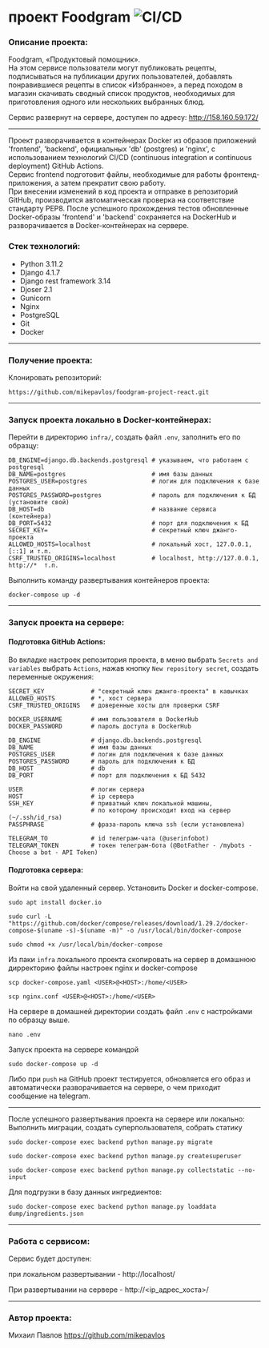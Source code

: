 # проект Foodgram ![CI/CD](https://github.com/mikepavlos/foodgram-project-react/actions/workflows/foodgram_workflow.yml/badge.svg)

### Описание проекта:

Foodgram, «Продуктовый помощник».  
На этом сервисе пользователи могут публиковать рецепты, 
подписываться на публикации других пользователей, 
добавлять понравившиеся рецепты в список «Избранное», 
а перед походом в магазин скачивать сводный список продуктов, 
необходимых для приготовления одного или нескольких выбранных блюд.

Сервис развернут на сервере, доступен по адресу: http://158.160.59.172/  

---

Проект разворачивается в контейнерах Docker из образов приложений 'frontend', 'backend', официальных 'db' (postgres) и 'nginx', с использованием технологий CI/CD 
(continuous integration и continuous deployment) GitHub Actions.  
Сервис frontend подготовит файлы, необходимые для работы фронтенд-приложения, а затем прекратит свою работу.  
При внесении изменений в код проекта и отправке в репозиторий GitHub, производится автоматическая проверка на соответствие стандарту PEP8. 
После успешного прохождения тестов обновленные Docker-образы 'frontend' и 'backend' сохраняется на DockerHub и разворачивается в Docker-контейнерах на сервере.

### Стек технологий:

- Python 3.11.2
- Django 4.1.7
- Django rest framework 3.14
- Djoser 2.1
- Gunicorn 
- Nginx
- PostgreSQL
- Git
- Docker

---

### Получение проекта:

Клонировать репозиторий:

```commandline
https://github.com/mikepavlos/foodgram-project-react.git
```
---

### Запуск проекта локально в Docker-контейнерах:

Перейти в директорию `infra/`, создать файл `.env`, заполнить его по образцу:

```text
DB_ENGINE=django.db.backends.postgresql # указываем, что работаем с postgresql
DB_NAME=postgres                        # имя базы данных
POSTGRES_USER=postgres                  # логин для подключения к базе данных
POSTGRES_PASSWORD=postgres              # пароль для подключения к БД (установите свой)
DB_HOST=db                              # название сервиса (контейнера)
DB_PORT=5432                            # порт для подключения к БД
SECRET_KEY=                             # секретный ключ джанго-проекта
ALLOWED_HOSTS=localhost                 # локальный хост, 127.0.0.1, [::1] и т.п.
CSRF_TRUSTED_ORIGINS=localhost          # localhost, http://127.0.0.1, http://*  т.п.
```

Выполнить команду развертывания контейнеров проекта:

```commandline
docker-compose up -d
```

---

### Запуск проекта на сервере:

#### Подготовка GitHub Actions:

Во вкладке настроек репозитория проекта, в меню выбрать `Secrets and variables` выбрать `Actions`, нажав кнопку `New repository secret`, создать переменные окружения:

```
SECRET_KEY             # "секретный ключ джанго-проекта" в кавычках
ALLOWED_HOSTS          # *, хост сервера
CSRF_TRUSTED_ORIGINS   # доверенные хосты для проверки CSRF

DOCKER_USERNAME        # имя пользователя в DockerHub
DOCKER_PASSWORD        # пароль доступа в DockerHub

DB_ENGINE              # django.db.backends.postgresql
DB_NAME                # имя базы данных
POSTGRES_USER          # логин для подключения к базе данных
POSTGRES_PASSWORD      # пароль для подключения к БД
DB_HOST                # db
DB_PORT                # порт для подключения к БД 5432

USER                   # логин сервера
HOST                   # ip сервера
SSH_KEY                # приватный ключ локальной машины, 
                       # по которому происходит вход на сервер (~/.ssh/id_rsa)
PASSPHRASE             # фраза-пароль ключа ssh (если установлена)

TELEGRAM_TO            # id телеграм-чата (@userinfobot)
TELEGRAM_TOKEN         # токен телеграм-бота (@BotFather - /mybots - Choose a bot - API Token)
```

#### Подготовка сервера:

Войти на свой удаленный сервер.
Установить Docker и docker-compose.

```commandline
sudo apt install docker.io
```

```commandline
sudo curl -L "https://github.com/docker/compose/releases/download/1.29.2/docker-compose-$(uname -s)-$(uname -m)" -o /usr/local/bin/docker-compose
```

```commandline
sudo chmod +x /usr/local/bin/docker-compose
```

Из паки `infra` локального проекта cкопировать на сервер в домашнюю дирректорию файлы настроек nginx и docker-compose

```commandline
scp docker-compose.yaml <USER>@<HOST>:/home/<USER>
```

```commandline
scp nginx.conf <USER>@<HOST>:/home/<USER>
```

На сервере в домашней директории создать файл `.env` с настройками по образцу выше.

```commandline
nano .env
```

Запуск проекта на сервере командой

```commandline
sudo docker-compose up -d
```

Либо при `push` на GitHub проект тестируется, обновляется его образ и автоматически разворачивается на сервере, о чем приходит сообщение на telegram.

--- 
После успешного развертывания проекта на сервере или локально:  
Выполнить миграции, создать суперпользователя, собрать статику

```commandline
sudo docker-compose exec backend python manage.py migrate
```

```commandline
sudo docker-compose exec backend python manage.py createsuperuser
```

```commandline
sudo docker-compose exec backend python manage.py collectstatic --no-input 
```

Для подгрузки в базу данных ингредиентов:

```commandline
sudo docker-compose exec backend python manage.py loaddata dump/ingredients.json
```

---

### Работа с сервисом:

Сервис будет доступен:  

при локальном развертывании - http://localhost/  

При развертывании на сервере - http://<ip_адрес_хоста>/  

---

### Автор проекта:

Михаил Павлов https://github.com/mikepavlos

